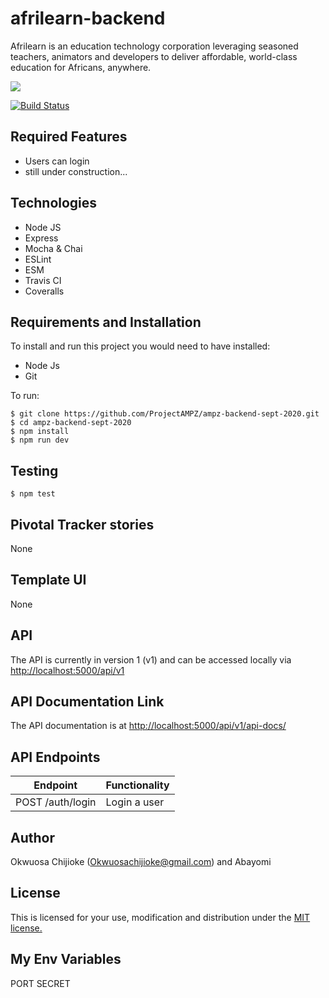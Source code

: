 # afrilearn-backend
Afrilearn is an education technology corporation leveraging seasoned teachers, animators and developers to deliver affordable, world-class education for Africans, anywhere.

[![](https://img.shields.io/badge/Protected_by-Hound-a873d1.svg)](https://houndci.com)

[![Build Status](https://travis-ci.org/Afrilearn/afrilearn-backend.svg?branch=develop)](https://travis-ci.org/Afrilearn/afrilearn-backend)

## Required Features

- Users can login
- still under construction...


## Technologies

- Node JS
- Express
- Mocha & Chai
- ESLint
- ESM
- Travis CI
- Coveralls


## Requirements and Installation

To install and run this project you would need to have installed:
- Node Js
- Git

To run:
```
$ git clone https://github.com/ProjectAMPZ/ampz-backend-sept-2020.git
$ cd ampz-backend-sept-2020
$ npm install
$ npm run dev
```

## Testing
```
$ npm test
```

## Pivotal Tracker stories

None

## Template UI

None

## API

The API is currently in version 1 (v1) and can be accessed locally via [http://localhost:5000/api/v1](http://localhost:5000/api/vi)

## API Documentation Link

The API documentation is at [http://localhost:5000/api/v1/api-docs/](http://localhost:5000/api/v1/api-docs/)

## API Endpoints

| Endpoint                                         | Functionality                            |
| ------------------------------------------------ | -----------------------------------------|
| POST /auth/login           | Login a user                             |
    

## Author

Okwuosa Chijioke (Okwuosachijioke@gmail.com) and Abayomi 

## License

This is licensed for your use, modification and distribution under the [MIT license.](https://opensource.org/licenses/MIT)

## My Env Variables
PORT
SECRET
